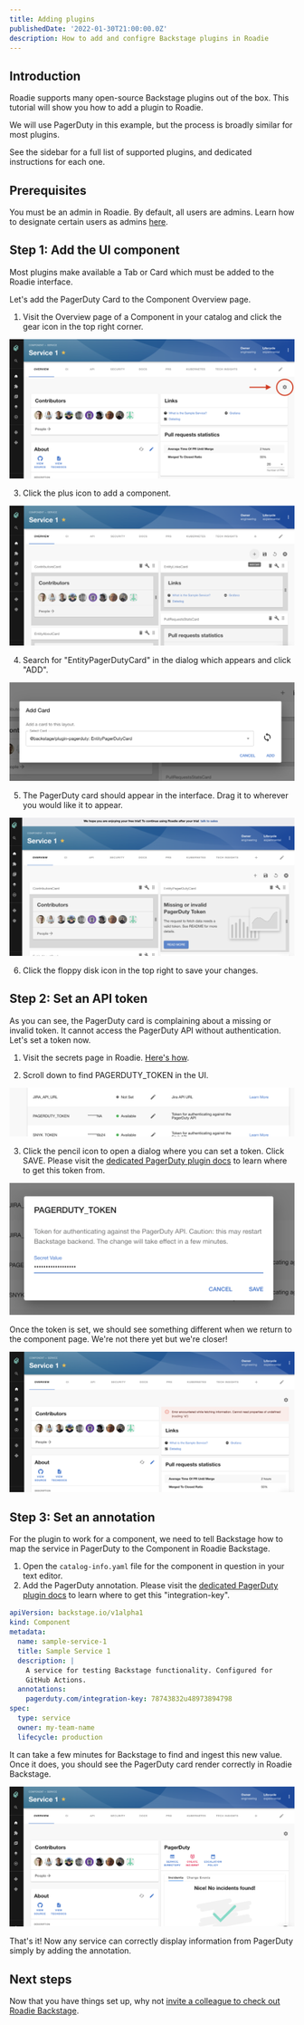 ```yaml
---
title: Adding plugins
publishedDate: '2022-01-30T21:00:00.0Z'
description: How to add and configre Backstage plugins in Roadie
---
```


## Introduction

Roadie supports many open-source Backstage plugins out of the box. This tutorial will show you how to add a plugin to Roadie.

We will use PagerDuty in this example, but the process is broadly similar for most plugins.

See the sidebar for a full list of supported plugins, and dedicated instructions for each one.

## Prerequisites

You must be an admin in Roadie. By default, all users are admins. Learn how to designate certain users as admins [here](/docs/getting-started/create-admin-group/).

## Step 1: Add the UI component

Most plugins make available a Tab or Card which must be added to the Roadie interface.

Let's add the PagerDuty Card to the Component Overview page.

1. Visit the Overview page of a Component in your catalog and click the gear icon in the top right corner.

![Backstage page showing a service with various cards which pull in information from third-party systems](./component-overview-page.png)

3. Click the plus icon to add a component.

![The same view with a red arrow pointing to a plus icon which has appeared in place of the gear icon](./plus-icon.png)

4. Search for "EntityPagerDutyCard" in the dialog which appears and click "ADD".

![a modal dialog with a search box. Searching selects an option from the list. There is an add button at the bottom of the dialog.](./add-pagerduty-card.png)

5. The PagerDuty card should appear in the interface. Drag it to wherever you would like it to appear.

![A new card has appeared on the page. It has the text "Missing or Invalid PagerDuty token"](./missing-invalid-token.png)

6. Click the floppy disk icon in the top right to save your changes.

## Step 2: Set an API token

As you can see, the PagerDuty card is complaining about a missing or invalid token. It cannot access the PagerDuty API without authentication. Let's set a token now.

1. Visit the secrets page in Roadie. [Here's how](/docs/details/setting-secrets/).

2. Scroll down to find PAGERDUTY_TOKEN in the UI. 

![A table row with the name PAGERDUTY_TOKEN, an edit icon as a button and a short description of what the token does](./pagerduty-secret.png)

3. Click the pencil icon to open a dialog where you can set a token. Click SAVE. Please visit the [dedicated PagerDuty plugin docs](/docs/integrations/pagerduty/) to learn where to get this token from.

![A modal dialog with an input where we can input a secret and a save button](./set-token-dialog.png)

Once the token is set, we should see something different when we return to the component page. We're not there yet but we're closer!

![The PagerDuty plugin card now shows an error](./pagerduty-plugin-with-error.png)

## Step 3: Set an annotation

For the plugin to work for a component, we need to tell Backstage how to map the service in PagerDuty to the Component in Roadie Backstage.

1. Open the `catalog-info.yaml` file for the component in question in your text editor.
2. Add the PagerDuty annotation. Please visit the [dedicated PagerDuty plugin docs](/docs/integrations/pagerduty/) to learn where to get this "integration-key".

```yaml
apiVersion: backstage.io/v1alpha1
kind: Component
metadata:
  name: sample-service-1
  title: Sample Service 1
  description: |
    A service for testing Backstage functionality. Configured for
    GitHub Actions.
  annotations:
    pagerduty.com/integration-key: 78743832u48973894798
spec:
  type: service
  owner: my-team-name
  lifecycle: production
```

It can take a few minutes for Backstage to find and ingest this new value. Once it does, you should see the PagerDuty card render correctly in Roadie Backstage.

![PagerDuty card showing who is on call and any active incidents](./pagerduty-plugin-works.png)

That's it! Now any service can correctly display information from PagerDuty simply by adding the annotation.

## Next steps

Now that you have things set up, why not [invite a colleague to check out Roadie Backstage](/docs/getting-started/user-management/).
